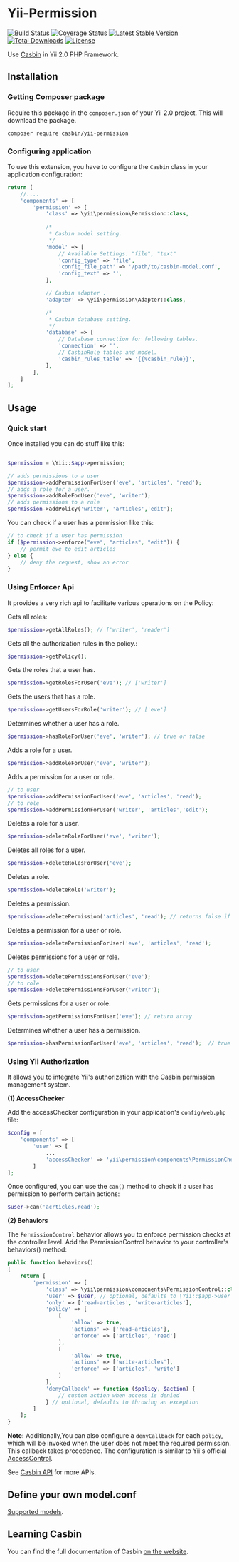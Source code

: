 # Yii-Permission

[![Build Status](https://github.com/php-casbin/yii-permission/actions/workflows/build.yml/badge.svg?branch=master)](https://github.com/php-casbin/yii-permission/actions/workflows/build.yml)
[![Coverage Status](https://coveralls.io/repos/github/php-casbin/yii-permission/badge.svg)](https://coveralls.io/github/php-casbin/yii-permission)
[![Latest Stable Version](https://poser.pugx.org/casbin/yii-permission/v/stable)](https://packagist.org/packages/casbin/yii-permission)
[![Total Downloads](https://poser.pugx.org/casbin/yii-permission/downloads)](https://packagist.org/packages/casbin/yii-permission)
[![License](https://poser.pugx.org/casbin/yii-permission/license)](https://packagist.org/packages/casbin/yii-permission)

Use [Casbin](https://github.com/php-casbin/php-casbin) in Yii 2.0 PHP Framework.

## Installation

### Getting Composer package

Require this package in the `composer.json` of your Yii 2.0 project. This will download the package.

```
composer require casbin/yii-permission
```

### Configuring application

To use this extension, you have to configure the `Casbin` class in your application configuration:

```php
return [
    //....
    'components' => [
        'permission' => [
            'class' => \yii\permission\Permission::class,
            
            /*
             * Casbin model setting.
             */
            'model' => [
                // Available Settings: "file", "text"
                'config_type' => 'file',
                'config_file_path' => '/path/to/casbin-model.conf',
                'config_text' => '',
            ],

            // Casbin adapter .
            'adapter' => \yii\permission\Adapter::class,

            /*
             * Casbin database setting.
             */
            'database' => [
                // Database connection for following tables.
                'connection' => '',
                // CasbinRule tables and model.
                'casbin_rules_table' => '{{%casbin_rule}}',
            ],
        ],
    ]
];
```


## Usage

### Quick start

Once installed you can do stuff like this:

```php

$permission = \Yii::$app->permission;

// adds permissions to a user
$permission->addPermissionForUser('eve', 'articles', 'read');
// adds a role for a user.
$permission->addRoleForUser('eve', 'writer');
// adds permissions to a rule
$permission->addPolicy('writer', 'articles','edit');

```

You can check if a user has a permission like this:

```php
// to check if a user has permission
if ($permission->enforce("eve", "articles", "edit")) {
    // permit eve to edit articles
} else {
    // deny the request, show an error
}

```

### Using Enforcer Api

It provides a very rich api to facilitate various operations on the Policy:

Gets all roles:

```php
$permission->getAllRoles(); // ['writer', 'reader']
```

Gets all the authorization rules in the policy.:

```php
$permission->getPolicy();
```

Gets the roles that a user has.

```php
$permission->getRolesForUser('eve'); // ['writer']
```

Gets the users that has a role.

```php
$permission->getUsersForRole('writer'); // ['eve']
```

Determines whether a user has a role.

```php
$permission->hasRoleForUser('eve', 'writer'); // true or false
```

Adds a role for a user.

```php
$permission->addRoleForUser('eve', 'writer');
```

Adds a permission for a user or role.

```php
// to user
$permission->addPermissionForUser('eve', 'articles', 'read');
// to role
$permission->addPermissionForUser('writer', 'articles','edit');
```

Deletes a role for a user.

```php
$permission->deleteRoleForUser('eve', 'writer');
```

Deletes all roles for a user.

```php
$permission->deleteRolesForUser('eve');
```

Deletes a role.

```php
$permission->deleteRole('writer');
```

Deletes a permission.

```php
$permission->deletePermission('articles', 'read'); // returns false if the permission does not exist (aka not affected).
```

Deletes a permission for a user or role.

```php
$permission->deletePermissionForUser('eve', 'articles', 'read');
```

Deletes permissions for a user or role.

```php
// to user
$permission->deletePermissionsForUser('eve');
// to role
$permission->deletePermissionsForUser('writer');
```

Gets permissions for a user or role.

```php
$permission->getPermissionsForUser('eve'); // return array
```

Determines whether a user has a permission.

```php
$permission->hasPermissionForUser('eve', 'articles', 'read');  // true or false
```

### Using Yii Authorization

It allows you to integrate Yii's authorization with the Casbin permission management system. 

**(1) AccessChecker**

Add the accessChecker configuration in your application's `config/web.php` file:

```php
$config = [
    'components' => [
        'user' => [
            ...
            'accessChecker' => 'yii\permission\components\PermissionChecker',
        ]
];
```

Once configured, you can use the `can()` method to check if a user has permission to perform certain actions:

```php
$user->can('acrticles,read');
```

**(2) Behaviors**

The `PermissionControl` behavior allows you to enforce permission checks at the controller level. Add the PermissionControl behavior to your controller's behaviors() method:

```php
public function behaviors()
{
    return [
        'permission' => [
            'class' => \yii\permission\components\PermissionControl::class,
            'user' => $user, // optional, defaults to \Yii::$app->user
            'only' => ['read-articles', 'write-articles'],
            'policy' => [
                [
                    'allow' => true,
                    'actions' => ['read-articles'],
                    'enforce' => ['articles', 'read']
                ],
                [
                    'allow' => true,
                    'actions' => ['write-articles'],
                    'enforce' => ['articles', 'write']
                ]
            ],
            'denyCallback' => function ($policy, $action) {
                // custom action when access is denied
            } // optional, defaults to throwing an exception
        ]
    ];
}
```

**Note:** Additionally,You can also configure a `denyCallback` for each `policy`, which will be invoked when the user does not meet the required permission. This callback takes precedence. The configuration is similar to Yii's official [AccessControl](https://www.yiiframework.com/doc/guide/2.0/en/security-authorization#access-control-filter).

See [Casbin API](https://casbin.org/docs/en/management-api) for more APIs.

## Define your own model.conf

[Supported models](https://github.com/php-casbin/php-casbin#supported-models).

## Learning Casbin

You can find the full documentation of Casbin [on the website](https://casbin.org/).
